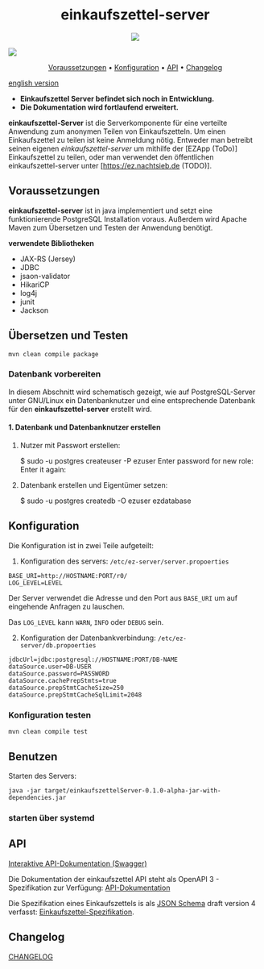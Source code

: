 <h1 align="center">einkaufszettel-server</h1>

<p align="center">
<a href="https://github.com/corona-warn-app/cwa-server/blob/master/LICENSE" title="License"><img src="https://img.shields.io/badge/License-Apache%202.0-green.svg?style=flat"></a>   

<a href="https://ez.nachtsieb.de/swagger" title="swagger-ui"><img src="https://img.shields.io/swagger/valid/3.0?specUrl=https%3A%2F%2Fraw.githubusercontent.com%2Fmeetunix%2Feinkaufszettel-server%2Fmain%2Fopenapi.yaml"></a>
</p>


<p align="center">
<a href="#Voraussetzungen">Voraussetzungen</a> • 
<a href="#Konfiguration">Konfiguration</a> • 
<a href="#API">API</a> • 
<a href="#Changelog">Changelog</a> 
</p>

[english version](README_EN.md)

* **Einkaufszettel Server befindet sich noch in Entwicklung.**
* **Die Dokumentation wird fortlaufend erweitert.**

**einkaufszettel-Server** ist die Serverkomponente für eine verteilte Anwendung zum anonymen Teilen
von Einkaufszetteln. Um einen Einkaufszettel zu teilen ist keine Anmeldung nötig. Entweder man
betreibt seinen eigenen *einkaufszettel-server* um mithilfe der [EZApp (ToDo)]
Einkaufszettel zu teilen, oder man verwendet den öffentlichen einkaufszettel-server unter
[https://ez.nachtsieb.de (TODO)].


## Voraussetzungen

**einkaufszettel-server** ist in java implementiert und setzt eine funktionierende PostgreSQL
Installation voraus. Außerdem wird Apache Maven zum Übersetzen und Testen der Anwendung benötigt.

**verwendete Bibliotheken**

* JAX-RS (Jersey)
* JDBC
* jsaon-validator
* HikariCP
* log4j
* junit
* Jackson


## Übersetzen und Testen

    mvn clean compile package

### Datenbank vorbereiten

In diesem Abschnitt wird schematisch gezeigt, wie auf PostgreSQL-Server unter GNU/Linux ein
Datenbanknutzer und eine entsprechende Datenbank für den **einkaufszettel-server** erstellt wird. 

#### 1. Datenbank und Datenbanknutzer erstellen

1. Nutzer mit Passwort erstellen:

    $ sudo -u postgres createuser -P ezuser
    Enter password for new role:
    Enter it again:

2. Datenbank erstellen und Eigentümer setzen:

    $ sudo -u postgres createdb -O ezuser ezdatabase


## Konfiguration

Die Konfiguration ist in zwei Teile aufgeteilt:

1. Konfiguration des servers: `/etc/ez-server/server.propoerties`

```
BASE_URI=http://HOSTNAME:PORT/r0/
LOG_LEVEL=LEVEL
```

Der Server verwendet die Adresse und den Port aus `BASE_URI` um auf eingehende Anfragen zu
lauschen.

Das `LOG_LEVEL` kann `WARN`, `INFO` oder `DEBUG` sein.  


2. Konfiguration der Datenbankverbindung: `/etc/ez-server/db.propoerties`

```
jdbcUrl=jdbc:postgresql://HOSTNAME:PORT/DB-NAME
dataSource.user=DB-USER
dataSource.password=PASSWORD
dataSource.cachePrepStmts=true
dataSource.prepStmtCacheSize=250
dataSource.prepStmtCacheSqlLimit=2048
```


### Konfiguration testen

    mvn clean compile test


## Benutzen

Starten des Servers: 

    java -jar target/einkaufszettelServer-0.1.0-alpha-jar-with-dependencies.jar

### starten über systemd

## API

[Interaktive API-Dokumentation (Swagger)](https://ez.nachtsieb.de/swagger)

Die Dokumentation der einkaufszettel API steht als OpenAPI 3 - Spezifikation zur Verfügung: [API-Dokumentation](openapi.yaml)

Die Spezifikation eines Einkaufszettels is als [JSON Schema](https://json-schema.org/) draft
version 4 verfasst: [Einkaufszettel-Spezifikation](https://nachtsieb.de/docs/ezschema.json).

## Changelog

[CHANGELOG](CHANGELOG.md)